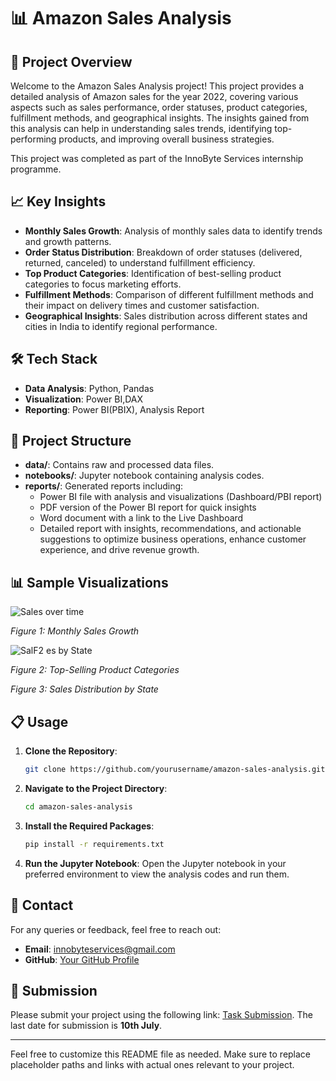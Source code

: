 # 📊 Amazon Sales Analysis

## 📄 Project Overview

Welcome to the Amazon Sales Analysis project! This project provides a detailed analysis of Amazon sales for the year 2022, covering various aspects such as sales performance, order statuses, product categories, fulfillment methods, and geographical insights. The insights gained from this analysis can help in understanding sales trends, identifying top-performing products, and improving overall business strategies.

This project was completed as part of the InnoByte Services internship programme.

## 📈 Key Insights

- **Monthly Sales Growth**: Analysis of monthly sales data to identify trends and growth patterns.
- **Order Status Distribution**: Breakdown of order statuses (delivered, returned, canceled) to understand fulfillment efficiency.
- **Top Product Categories**: Identification of best-selling product categories to focus marketing efforts.
- **Fulfillment Methods**: Comparison of different fulfillment methods and their impact on delivery times and customer satisfaction.
- **Geographical Insights**: Sales distribution across different states and cities in India to identify regional performance.

## 🛠️ Tech Stack

- **Data Analysis**: Python, Pandas
- **Visualization**: Power BI,DAX
- **Reporting**: Power BI(PBIX), Analysis Report

## 📂 Project Structure

- **data/**: Contains raw and processed data files.
- **notebooks/**: Jupyter notebook containing analysis codes.
- **reports/**: Generated reports including:
  - Power BI file with analysis and visualizations (Dashboard/PBI report)
  - PDF version of the Power BI report for quick insights
  - Word document with a link to the Live Dashboard
  - Detailed report with insights, recommendations, and actionable suggestions to optimize business operations, enhance customer experience, and drive revenue growth.

## 📊 Sample Visualizations


![Sales over time](https://github.com/Sourav-Pattanayak/Amazon-Sales-Report/assets/124489158/8dc42d87-1eb3-4d8a-9975-0d2b97a26a27)

*Figure 1: Monthly Sales Growth*

![Sal![F2](https://github.com/Sourav-Pattanayak/Amazon-Sales-Report/assets/124489158/c182a74b-7d35-4363-a279-a4426a1e3301)
es by State](path/to/your/sales_by_state_chart.png)

*Figure 2: Top-Selling Product Categories*


*Figure 3: Sales Distribution by State*

## 📋 Usage

1. **Clone the Repository**:
   ```bash
   git clone https://github.com/yourusername/amazon-sales-analysis.git
   ```
2. **Navigate to the Project Directory**:
   ```bash
   cd amazon-sales-analysis
   ```
3. **Install the Required Packages**:
   ```bash
   pip install -r requirements.txt
   ```
4. **Run the Jupyter Notebook**:
   Open the Jupyter notebook in your preferred environment to view the analysis codes and run them.

## 📧 Contact

For any queries or feedback, feel free to reach out:

- **Email**: [innobyteservices@gmail.com](mailto:innobyteservices@gmail.com)
- **GitHub**: [Your GitHub Profile](https://github.com/yourusername)

## 📅 Submission

Please submit your project using the following link: [Task Submission](https://forms.gle/b2nJJmB8QkpsZr2z6). The last date for submission is **10th July**.

---

Feel free to customize this README file as needed. Make sure to replace placeholder paths and links with actual ones relevant to your project.
